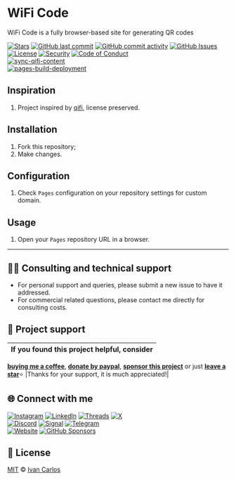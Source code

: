 # WiFi Code
WiFi Code is a fully browser-based site for generating QR codes

[![Stars](https://img.shields.io/github/stars/ivancarlosti/wificode?label=⭐%20Stars&color=gold&style=flat)](https://github.com/ivancarlosti/wificode/stargazers)
[![GitHub last commit](https://img.shields.io/github/last-commit/ivancarlosti/wificode?label=Last%20Commit)](https://github.com/ivancarlosti/wificode/commits)
[![GitHub commit activity](https://img.shields.io/github/commit-activity/m/ivancarlosti/wificode?label=Activity)](https://github.com/ivancarlosti/wificode/pulse)
[![GitHub Issues](https://img.shields.io/github/issues/ivancarlosti/wificode?label=Issues&color=orange)](https://github.com/ivancarlosti/wificode/issues)  
[![License](https://img.shields.io/github/license/ivancarlosti/wificode?label=License)](LICENSE)
[![Security](https://img.shields.io/badge/Security-View%20Here-purple)](https://github.com/ivancarlosti/wificode/security)
[![Code of Conduct](https://img.shields.io/badge/Code%20of%20Conduct-1.4-4baaaa)](https://github.com/ivancarlosti/wificode/tree/main?tab=coc-ov-file)  
[![sync-qifi-content](https://github.com/ivancarlosti/wificode/actions/workflows/sync-qifi-content.yml/badge.svg)](https://github.com/ivancarlosti/wificode/actions/workflows/sync-qifi-content.yml)  
[![pages-build-deployment](https://github.com/ivancarlosti/wificode/actions/workflows/pages/pages-build-deployment/badge.svg)](https://github.com/ivancarlosti/wificode/actions/workflows/pages/pages-build-deployment)

## Inspiration
1. Project inspired by [qifi](https://github.com/evgeni/qifi/), license preserved.

## Installation
1. Fork this repository;
2. Make changes.

## Configuration
1. Check `Pages` configuration on your repository settings for custom domain.

## Usage
1. Open your `Pages` repository URL in a browser.

---

## 🧑‍💻 Consulting and technical support
* For personal support and queries, please submit a new issue to have it addressed.
* For commercial related questions, please contact me directly for consulting costs. 

## 🩷 Project support
| If you found this project helpful, consider |
| :---: |
[**buying me a coffee**][buymeacoffee], [**donate by paypal**][paypal], [**sponsor this project**][sponsor] or just [**leave a star**](../..)⭐
|Thanks for your support, it is much appreciated!|

## 🌐 Connect with me
[![Instagram](https://img.shields.io/badge/Instagram-@ivancarlos-E4405F)](https://instagram.com/ivancarlos)
[![LinkedIn](https://img.shields.io/badge/LinkedIn-@ivancarlos-0077B5)](https://www.linkedin.com/in/ivancarlos)
[![Threads](https://img.shields.io/badge/Threads-@ivancarlos-808080)](https://threads.net/@ivancarlos)
[![X](https://img.shields.io/badge/X-@ivancarlos-000000)](https://x.com/ivancarlos)  
[![Discord](https://img.shields.io/badge/Discord-@ivancarlos.me-5865F2)](https://discord.com/users/ivancarlos.me)
[![Signal](https://img.shields.io/badge/Signal-@ivancarlos.01-2592E9)](https://icc.gg/-signal)
[![Telegram](https://img.shields.io/badge/Telegram-@ivancarlos-26A5E4)](https://t.me/ivancarlos)  
[![Website](https://img.shields.io/badge/Website-ivancarlos.me-FF6B6B)](https://ivancarlos.me)
[![GitHub Sponsors](https://img.shields.io/github/sponsors/ivancarlosti?label=GitHub%20Sponsors&color=ffc0cb)][sponsor]

## 📃 License
[MIT](LICENSE) © [Ivan Carlos][ivancarlos]

[cc]: https://docs.github.com/en/communities/setting-up-your-project-for-healthy-contributions/adding-a-code-of-conduct-to-your-project
[contributing]: https://docs.github.com/en/articles/setting-guidelines-for-repository-contributors
[security]: https://docs.github.com/en/code-security/getting-started/adding-a-security-policy-to-your-repository
[support]: https://docs.github.com/en/articles/adding-support-resources-to-your-project
[it]: https://docs.github.com/en/communities/using-templates-to-encourage-useful-issues-and-pull-requests/configuring-issue-templates-for-your-repository#configuring-the-template-chooser
[prt]: https://docs.github.com/en/communities/using-templates-to-encourage-useful-issues-and-pull-requests/creating-a-pull-request-template-for-your-repository
[funding]: https://docs.github.com/en/articles/displaying-a-sponsor-button-in-your-repository
[ivancarlos]: https://ivancarlos.me
[buymeacoffee]: https://www.buymeacoffee.com/ivancarlos
[paypal]: https://icc.gg/donate
[sponsor]: https://github.com/sponsors/ivancarlosti
